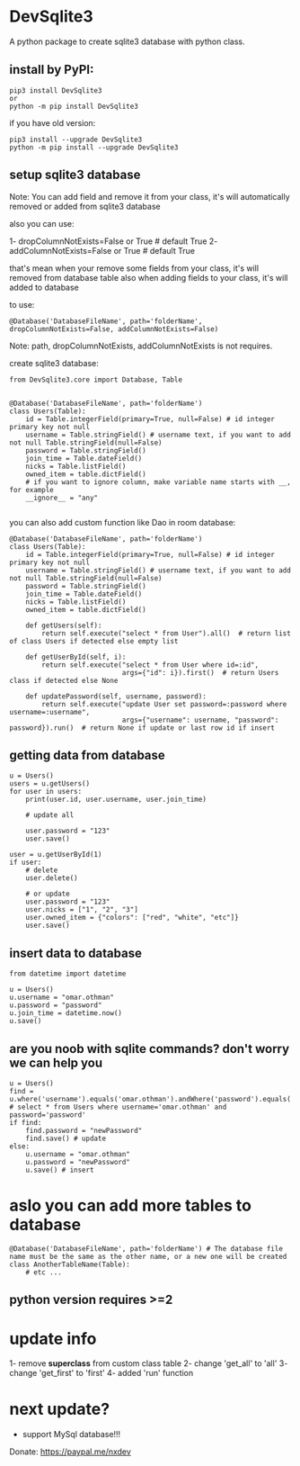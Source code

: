 # DevSqlite3
A python package to create sqlite3 database with python class.

## install by PyPI:

```
pip3 install DevSqlite3
or
python -m pip install DevSqlite3
```

if you have old version:
```
pip3 install --upgrade DevSqlite3
python -m pip install --upgrade DevSqlite3
```

## setup sqlite3 database

Note: You can add field and remove it from your class, it's will automatically removed or added from sqlite3 database

also you can use:

1- dropColumnNotExists=False or True # default True
2- addColumnNotExists=False or True # default True

that's mean when your remove some fields from your class, it's will removed from database table also when adding fields to your class, it's will added to database

to use:
```
@Database('DatabaseFileName', path='folderName', dropColumnNotExists=False, addColumnNotExists=False)
```

Note: path, dropColumnNotExists, addColumnNotExists is not requires.

create sqlite3 database:

```
from DevSqlite3.core import Database, Table


@Database('DatabaseFileName', path='folderName')
class Users(Table):
	id = Table.integerField(primary=True, null=False) # id integer primary key not null
	username = Table.stringField() # username text, if you want to add not null Table.stringField(null=False)
	password = Table.stringField()
	join_time = Table.dateField()
	nicks = Table.listField()
	owned_item = table.dictField()
	# if you want to ignore column, make variable name starts with __, for example
	__ignore__ = "any"
	
```

you can also add custom function like Dao in room database:

```
@Database('DatabaseFileName', path='folderName')
class Users(Table):
	id = Table.integerField(primary=True, null=False) # id integer primary key not null
	username = Table.stringField() # username text, if you want to add not null Table.stringField(null=False)
	password = Table.stringField()
	join_time = Table.dateField()
	nicks = Table.listField()
	owned_item = table.dictField()
	
	def getUsers(self):
        return self.execute("select * from User").all()  # return list of class Users if detected else empty list

    def getUserById(self, i):
        return self.execute("select * from User where id=:id",
                            args={"id": i}).first()  # return Users class if detected else None

    def updatePassword(self, username, password):
        return self.execute("update User set password=:password where username=:username",
                            args={"username": username, "password": password}).run()  # return None if update or last row id if insert
```

## getting data from database
```
u = Users()
users = u.getUsers()
for user in users:
	print(user.id, user.username, user.join_time)
	
	# update all
	
	user.password = "123"
	user.save()

user = u.getUserById(1)
if user:
	# delete
	user.delete()
	
	# or update
	user.password = "123"
	user.nicks = ["1", "2", "3"]
	user.owned_item = {"colors": ["red", "white", "etc"]}
	user.save()
```

## insert data to database
```
from datetime import datetime

u = Users()
u.username = "omar.othman"
u.password = "password"
u.join_time = datetime.now()
u.save()

```

## are you noob with sqlite commands? don't worry we can help you
```
u = Users()
find = u.where('username').equals('omar.othman').andWhere('password').equals('password').first() # select * from Users where username='omar.othman' and password='password'
if find:
	find.password = "newPassword"
	find.save() # update
else:
	u.username = "omar.othman"
	u.password = "newPassword"
	u.save() # insert
```

# aslo you can add more tables to database

```
@Database('DatabaseFileName', path='folderName') # The database file name must be the same as the other name, or a new one will be created
class AnotherTableName(Table):
	# etc ...
```



## python version requires >=2


# update info
1- remove __superclass__ from custom class table
2- change 'get_all' to 'all'
3- change 'get_first' to 'first'
4- added 'run' function


# next update?
* support MySql database!!!


Donate: https://paypal.me/nxdev








		
